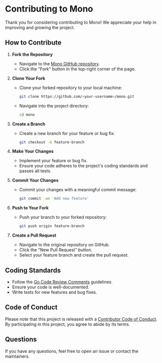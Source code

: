 # Contributing to Mono

Thank you for considering contributing to Mono! We appreciate your help in improving and growing the project.

## How to Contribute

1. **Fork the Repository**
    - Navigate to the [Mono GitHub repository](https://github.com/ocrosby/mono).
    - Click the "Fork" button in the top-right corner of the page.

2. **Clone Your Fork**
    - Clone your forked repository to your local machine:
      ```sh
      git clone https://github.com/<your-username>/mono.git
      ```
    - Navigate into the project directory:
      ```sh
      cd mono
      ```

3. **Create a Branch**
    - Create a new branch for your feature or bug fix:
      ```sh
      git checkout -b feature-branch
      ```

4. **Make Your Changes**
    - Implement your feature or bug fix.
    - Ensure your code adheres to the project's coding standards and passes all tests.

5. **Commit Your Changes**
    - Commit your changes with a meaningful commit message:
      ```sh
      git commit -am 'Add new feature'
      ```

6. **Push to Your Fork**
    - Push your branch to your forked repository:
      ```sh
      git push origin feature-branch
      ```

7. **Create a Pull Request**
    - Navigate to the original repository on GitHub.
    - Click the "New Pull Request" button.
    - Select your feature branch and create the pull request.

## Coding Standards

- Follow the [Go Code Review Comments](https://github.com/golang/go/wiki/CodeReviewComments) guidelines.
- Ensure your code is well-documented.
- Write tests for new features and bug fixes.

## Code of Conduct

Please note that this project is released with a [Contributor Code of Conduct](CODE_OF_CONDUCT.md). By participating in this project, you agree to abide by its terms.

## Questions

If you have any questions, feel free to open an issue or contact the maintainers.